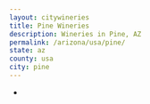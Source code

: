 ```yaml
---
layout: citywineries
title: Pine Wineries
description: Wineries in Pine, AZ
permalink: /arizona/usa/pine/
state: az
county: usa
city: pine
---
```

-
